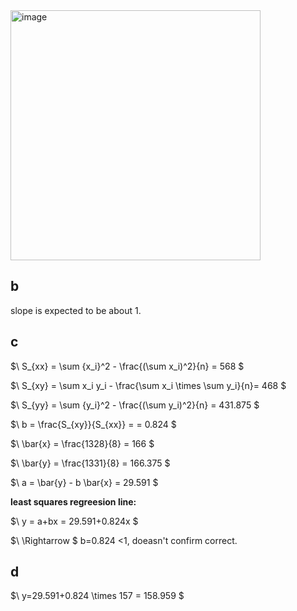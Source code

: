 <img width="400" alt="image" src="https://github.com/user-attachments/assets/a3fc6244-2dca-4f55-9a78-214b3d52f16f" />




## b
slope is expected to be about 1.

## c
$\ S_{xx} = \sum {x_i}^2 - \frac{(\sum x_i)^2}{n}  = 568 \$

$\ S_{xy} = \sum x_i y_i - \frac{\sum x_i \times \sum y_i}{n}= 468 \$

$\ S_{yy} = \sum {y_i}^2 - \frac{(\sum y_i)^2}{n}  = 431.875 \$

$\ b = \frac{S_{xy}}{S_{xx}} = = 0.824 \$

$\ \bar{x} = \frac{1328}{8} = 166 \$

$\ \bar{y} = \frac{1331}{8} = 166.375 \$

$\ a = \bar{y} - b \bar{x} = 29.591 \$

**least squares regreesion line:**

$\ y = a+bx = 29.591+0.824x \$

$\ \Rightarrow \$
b=0.824 <1, doeasn't confirm correct.

## d
$\ y=29.591+0.824 \times 157 = 158.959 \$
